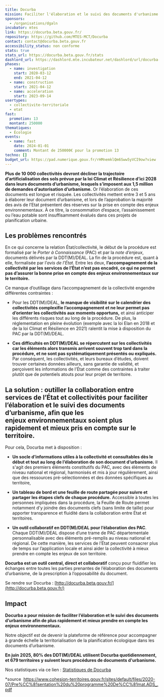 ```yaml
---
title: Docurba
mission: Faciliter l'élaboration et le suivi des documents d'urbanisme en améliorant les échanges entre les collectivités et l'État
sponsors:
  - /organisations/dgaln
incubator: mtes
link: https://docurba.beta.gouv.fr/
repository: https://github.com/MTES-MCT/Docurba
contact: contact@docurba.beta.gouv.fr
accessibility_status: non conforme
stats: true
stats_url: https://docurba.beta.gouv.fr/stats
dashlord_url: https://dashlord.mte.incubateur.net/dashlord/url/docurba-incubateur-net/
phases:
  - name: investigation
    start: 2020-03-12
    end: 2021-04-12
  - name: construction
    start: 2021-04-12
  - name: acceleration
    start: 2023-09-14
usertypes:
  - collectivite-territoriale
  - etat
fast:
  promotion: 13
  montant: 250000
thematiques:
  - Écologie
events:
  - name: fast
    date: 2024-01-01
    comment: Montant de 250000€ pour la promotion 13
techno: []
budget_url: https://pad.numerique.gouv.fr/rHMnemklQm6Sww5yVCI9ow?view
---
```

**Plus de 10 000 collectivités devront décliner la trajectoire d’artificialisation des sols prévue par la loi Climat et Résilience d’ici 2028 dans leurs documents d’urbanisme, lesquels s’imposent aux 1,5 million de demandes d’autorisation d’urbanisme.** Or l’élaboration de ces documents est longue et risquée. Les collectivités mettent entre 3 et 5 ans à élaborer leur document d’urbanisme, et lors de l’approbation la majorité des avis de l’Etat présentent des réserves sur la prise en compte des enjeux environnementaux. À ce titre, la consommation d’espace, l’assainissement ou l’eau potable sont insuffisamment évalués dans ces projets de planification urbaine.



## Les problèmes rencontrés


En ce qui concerne la relation État/collectivité, le début de la procédure est formalisé par le *Porter à Connaissance* (PAC) et par la *note d’enjeux*, documents délivrés par la DDT(M)/DEAL. La fin de la procédure est, quant à elle, formalisée par l’*avis de l’État*. Entre les deux, **l’accompagnement de la collectivité par les services de l’État n’est pas encadré, ce qui ne permet pas d’assurer la bonne prise en compte des enjeux environnementaux sur le territoire.**

Ce manque d’outillage dans l’accompagnement de la collectivité engendre différentes contraintes :

* Pour les DDT(M)/DEAL, **le manque de visibilité sur le calendrier des collectivités complexifie l’accompagnement et ne leur permet pas d’orienter les collectivités aux moments opportuns,** et ainsi anticiper les différents risques tout au long de la procédure. De plus, la réglementation en pleine évolution (exemple avec la loi Elan en 2018 et de la loi Climat et Résilience en 2021) ralentit la mise à disposition du PAC par la DDT(M)/DEAL.

* **Ces difficultés en DDT(M)/DEAL se répercutent sur les collectivités car les éléments alors transmis arrivent souvent trop tard dans la procédure, et ne sont pas systématiquement présentés ou expliqués.** Par conséquent, les collectivités, et leurs bureaux d’études, doivent trouver certaines données ailleurs, sans garantie de validité, et perçoivent les informations de l’État comme des contraintes à traiter plutôt que de potentiels atouts pour leur projet de territoire.



## La solution :  outiller la collaboration entre services de l’État et collectivités pour faciliter l’élaboration et le suivi des documents d’urbanisme, afin que les enjeux environnementaux soient plus rapidement et mieux pris en compte sur le territoire.


Pour cela, Docurba met à disposition :

* **Un socle d’informations utiles à la collectivité et consultables dès le début et tout au long de l’élaboration de son document d’urbanisme.** Il s'agit des premiers éléments constitutifs du PAC, avec des éléments de niveau national et régional, harmonisés et mis à jour régulièrement, ainsi que des ressources pré-sélectionnées et des données spécifiques au territoire,

* **Un tableau de bord et une feuille de route partagée pour suivre et partager les étapes clefs de chaque procédure.** Accessible à toutes les personnes impliquées dans la procédure, la Feuille de Route permet notamment d'y joindre des documents clefs (sans limite de taille) pour apporter transparence et fluidité dans la collaboration entre État et territoires.

* **Un outil collaboratif en DDT(M)/DEAL pour l’élaboration des PAC**. Chaque DDT(M)/DEAL dispose d’une trame de PAC départementale personnalisable avec des éléments pré-remplis au niveau national et régional. De cette manière, les services de l’État peuvent consacrer plus de temps sur l’application locale et ainsi aider la collectivité à mieux prendre en compte les enjeux de son territoire.


**Docurba est un outil central, direct et collaboratif** conçu pour fluidifier les échanges entre toutes les parties prenantes de l’élaboration des documents d’urbanisme, de la prescription à l’opposabilité du document.

Se rendre sur Docurba : [http://docurba.beta.gouv.fr/](http://docurba.beta.gouv.fr/)



## Impact


**Docurba a pour mission de faciliter l’élaboration et le suivi des documents d’urbanisme afin de plus rapidement et mieux prendre en compte les enjeux environnementaux.**

Notre objectif est de devenir la plateforme de référence pour accompagner à grande échelle la territorialisation de la planification écologique dans les documents d’urbanisme.

**En juin 2025, 80% des DDT(M)/DEAL utilisent Docurba quotidiennement, et 679 territoires y suivent leurs procédures de documents d'urbanisme.**

Nos statistiques via ce lien : [Statistiques de Docurba](https://docurba.beta.gouv.fr/stats)





\*source  https://www.cohesion-territoires.gouv.fr/sites/default/files/2020-07/Pre%CC%81sentation%20du%20programme%20De%CC%81mat.ADS_.pdf